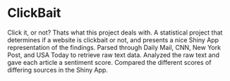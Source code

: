 # ClickBait
Click it, or not? Thats what this project deals with. A statistical project that determines if a website is clickbait or not, and presents a nice Shiny App representation of the findings.
Parsed through Daily Mail, CNN, New York Post, and USA Today to retrieve raw text data. Analyzed the raw text and gave each article a sentiment score. Compared the different scores of differing sources in the Shiny App.  
